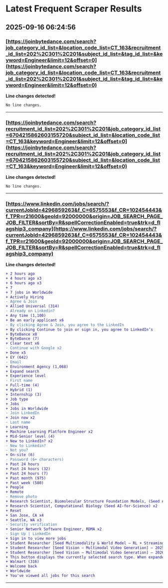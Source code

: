 # Latest Frequent Scraper Results

## 2025-09-16 06:24:56

### [https://joinbytedance.com/search?job_category_id_list=&location_code_list=CT_163&recruitment_id_list=202%2C301%2C201&subject_id_list=&tag_id_list=&keyword=Engineer&limit=12&offset=0](https://joinbytedance.com/search?job_category_id_list=&location_code_list=CT_163&recruitment_id_list=202%2C301%2C201&subject_id_list=&tag_id_list=&keyword=Engineer&limit=12&offset=0)

**Line changes detected!**

```diff
No line changes.
```

---
### [https://joinbytedance.com/search?recruitment_id_list=202%2C301%2C201&job_category_id_list=6704215862603155720&subject_id_list=&location_code_list=CT_163&keyword=Engineer&limit=12&offset=0](https://joinbytedance.com/search?recruitment_id_list=202%2C301%2C201&job_category_id_list=6704215862603155720&subject_id_list=&location_code_list=CT_163&keyword=Engineer&limit=12&offset=0)

**Line changes detected!**

```diff
No line changes.
```

---
### [https://www.linkedin.com/jobs/search/?currentJobId=4296859263&f_C=6575553&f_CR=102454443&f_TPR=r21600&geoId=92000000&origin=JOB_SEARCH_PAGE_JOB_FILTER&sortBy=R&spellCorrectionEnabled=true&trk=d_flagship3_company](https://www.linkedin.com/jobs/search/?currentJobId=4296859263&f_C=6575553&f_CR=102454443&f_TPR=r21600&geoId=92000000&origin=JOB_SEARCH_PAGE_JOB_FILTER&sortBy=R&spellCorrectionEnabled=true&trk=d_flagship3_company)

**Line changes detected!**

```diff
+ 2 hours ago
+ 4 hours ago x3
+ 6 hours ago x3
+ 7
+ 7 jobs in Worldwide
+ Actively Hiring
- Agree & Join
+ Allied Universal (314)
- Already on Linkedin?
+ Any time (1,100)
+ Be an early applicant x6
- By clicking Agree & Join, you agree to the LinkedIn
+ By clicking Continue to join or sign in, you agree to LinkedIn’s
+ ByteDance x8
+ ByteDance (7)
+ Clear text x6
- Continue with Google x2
+ Done x5
+ EY (642)
- Email
+ Environment Agency (1,068)
+ Expand search
+ Experience level
- First name
+ Full-time (4)
+ Hybrid (1)
+ Internship (3)
+ Job type
+ Jobs
+ Jobs in Worldwide
- Join LinkedIn
+ Join now x2
- Last name
+ Learning
+ Machine Learning Platform Engineer x2
+ Mid-Senior level (4)
+ New to LinkedIn? x2
- New to Linkedin?
- Not you?
+ On-site (6)
- Password (6+ characters)
+ Past 24 hours
+ Past 24 hours (32)
+ Past 24 hours (7)
+ Past month (975)
+ Past week (580)
+ People
+ Remote
- Remove photo
+ Research Scientist, Biomolecular Structure Foundation Models, (Seed AI-for-Science) - 2026 Start (PhD) x2
+ Research Scientist, Computational Biology (Seed AI-for-Science) x2
+ Reset
+ San Jose, CA x4
+ Seattle, WA x3
- Security verification
+ Senior Network Software Engineer, RDMA x2
- Sign Up | LinkedIn
+ Sign in to view more jobs
+ Student Researcher [Seed Multimodality & World Model – RL + Streaming Video Understanding] – 2026 Start (PhD) x2
+ Student Researcher [Seed Vision – Multimodal Video Generation] – 2025 Start (PhD) x2
+ Student Researcher [Seed Vision – Multimodal Video Generation] – 2026 Start (PhD) x2
+ This button displays the currently selected search type. When expanded it provides a list of search options that will switch the search inputs to match the current selection.
+ Walmart (316)
+ Welcome back
+ Worldwide
+ You've viewed all jobs for this search
```

---
